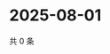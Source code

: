 # 2025-08-01

共 0 条

<!-- BEGIN ZHIHUQUESTIONS -->
<!-- 最后更新时间 Fri Aug 01 2025 06:12:21 GMT+0800 (China Standard Time) -->

<!-- END ZHIHUQUESTIONS -->
